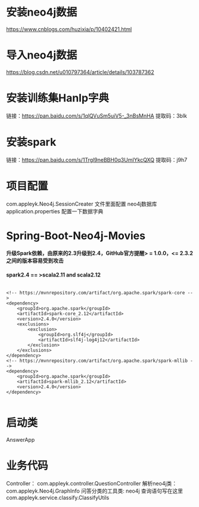 # 安装neo4j数据
https://www.cnblogs.com/huzixia/p/10402421.html

# 导入neo4j数据
https://blog.csdn.net/u010797364/article/details/103787362

# 安装训练集Hanlp字典
链接：https://pan.baidu.com/s/1qlQVuSm5uiV5-_3nBsMnHA 
提取码：3blk

# 安装spark
链接：https://pan.baidu.com/s/1Trgl9neBBH0q3UmIYkcQXQ 
提取码：j9h7

# 项目配置
com.appleyk.Neo4j.SessionCreater 文件里面配置 neo4j数据库
application.properties 配置一下数据字典

# Spring-Boot-Neo4j-Movies

#### 升级Spark依赖，由原来的2.3升级到2.4，GitHub官方提醒> = 1.0.0，<= 2.3.2之间的版本容易受到攻击
#### spark2.4  == >scala2.11 and scala2.12


```text

<!-- https://mvnrepository.com/artifact/org.apache.spark/spark-core -->
<dependency>
	<groupId>org.apache.spark</groupId>
	<artifactId>spark-core_2.12</artifactId>
	<version>2.4.0</version>
	<exclusions>
		<exclusion>
			<groupId>org.slf4j</groupId>
			<artifactId>slf4j-log4j12</artifactId>
		</exclusion>
	</exclusions>
</dependency>
<!-- https://mvnrepository.com/artifact/org.apache.spark/spark-mllib -->
<dependency>
	<groupId>org.apache.spark</groupId>
	<artifactId>spark-mllib_2.12</artifactId>
	<version>2.4.0</version>
</dependency>


```
# 启动类
AnswerApp

# 业务代码
Controller：
com.appleyk.controller.QuestionController
解析neo4j类：
com.appleyk.Neo4j.GraphInfo
问答分类的工具类:
neo4j 查询语句写在这里
com.appleyk.service.classify.ClassifyUtils

